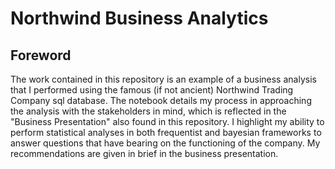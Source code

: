 # Northwind Business Analytics

## Foreword
The work contained in this repository is an example of a business analysis that I performed using the famous (if not ancient) Northwind Trading Company sql database. The notebook details my process in approaching the analysis with the stakeholders in mind, which is reflected in the "Business Presentation" also found in this repository. I highlight my ability to perform statistical analyses in both frequentist and bayesian frameworks to answer questions that have bearing on the functioning of the company. My recommendations are given in brief in the business presentation.